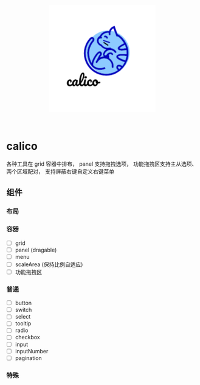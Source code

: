 <br>
<p align="center">
  <img width="280px" src="./src/assets/logo.png" alt="logo" />
</p>
<br>

# calico
各种工具在 grid 容器中排布，
panel 支持拖拽选项，
功能拖拽区支持主从选项、两个区域配对，
支持屏蔽右键自定义右键菜单

## 组件

### 布局

### 容器
- [ ] grid
- [ ] panel (dragable)
- [ ] menu
- [ ] scaleArea (保持比例自适应)
- [ ] 功能拖拽区

### 普通
- [ ] button
- [ ] switch
- [ ] select
- [ ] tooltip
- [ ] radio
- [ ] checkbox
- [ ] input
- [ ] inputNumber
- [ ] pagination

### 特殊